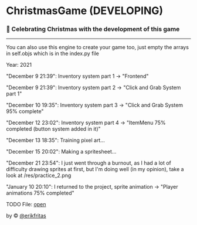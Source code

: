 # ChristmasGame (DEVELOPING)
### 🎅 Celebrating Christmas with the development of this game

<hr>

<p>You can also use this engine to create your game too, just empty the arrays in self.objs which is in the index.py file</p>

<p>Year: 2021</p>
<p>"December 9 21:39": Inventory system part 1 -> "Frontend"</p>
<p>"December 9 21:39": Inventory system part 2 -> "Click and Grab System part 1"</p>
<p>"December 10 19:35": Inventory system part 3 -> "Click and Grab System 95% complete"</p>
<p>"December 12 23:02": Inventory system part 4 -> "ItemMenu 75% completed (button system added in it)"</p>
<p>"December 13 18:35": Training pixel art...</p>
<p>"December 15 20:02": Making a spritesheet...</p>
<p>"December 21 23:54": I just went through a burnout, as I had a lot of difficulty drawing sprites at first, but I'm doing well (in my opinion), take a look at /res/practice_2.png</p>
<p>"January 10 20:10": I returned to the project, sprite animation -> "Player animations 75% completed"</p>
<p>TODO File: <a href="./TODO.txt">open</a></p>


<footer>by &copy; <a href="https://github.com/erikfritas">@erikfritas</a></footer>
